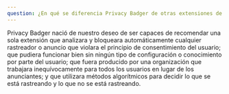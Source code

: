 ```yaml
---
question: ¿En qué se diferencia Privacy Badger de otras extensiones de bloqueo?
---
```


Privacy Badger nació de nuestro deseo de ser capaces de recomendar una sola extensión que analizara y bloqueara automáticamente cualquier rastreador o anuncio que violara el principio de consentimiento del usuario; que pudiera funcionar bien sin ningún tipo de configuración o conocimiento por parte del usuario; que fuera producido por una organización que trabajara inequívocamente para todos los usuarios en lugar de los anunciantes; y que utilizara métodos algorítmicos para decidir lo que se está rastreando y lo que no se está rastreando.
